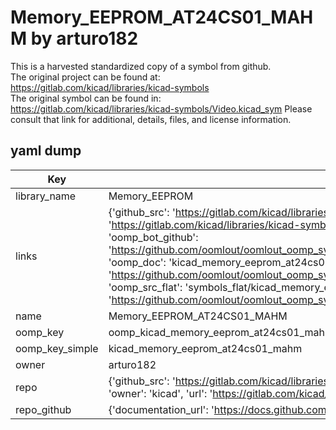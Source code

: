 # Memory_EEPROM_AT24CS01_MAHM by arturo182  
This is a harvested standardized copy of a symbol from github.  
The original project can be found at:  
https://gitlab.com/kicad/libraries/kicad-symbols  
The original symbol can be found in:
https://gitlab.com/kicad/libraries/kicad-symbols/Video.kicad_sym
Please consult that link for additional, details, files, and license information.  
## yaml dump  
| Key | Value |  
| --- | --- |  
| library_name | Memory_EEPROM |  
| links | {'github_src': 'https://gitlab.com/kicad/libraries/kicad-symbols/Video.kicad_sym', 'github_src_repo': 'https://gitlab.com/kicad/libraries/kicad-symbols', 'oomp_bot': 'kicad_memory_eeprom_at24cs01_mahm/working', 'oomp_bot_github': 'https://github.com/oomlout/oomlout_oomp_symbol_bot/tree/main/kicad_memory_eeprom_at24cs01_mahm/working', 'oomp_doc': 'kicad_memory_eeprom_at24cs01_mahm/working', 'oomp_doc_github': 'https://github.com/oomlout/oomlout_oomp_symbol_doc/tree/main/kicad_memory_eeprom_at24cs01_mahm/working', 'oomp_src_flat': 'symbols_flat/kicad_memory_eeprom_at24cs01_mahm/working', 'oomp_src_flat_github': 'https://github.com/oomlout/oomlout_oomp_symbol_src/tree/main/kicad_memory_eeprom_at24cs01_mahm/working'} |  
| name | Memory_EEPROM_AT24CS01_MAHM |  
| oomp_key | oomp_kicad_memory_eeprom_at24cs01_mahm |  
| oomp_key_simple | kicad_memory_eeprom_at24cs01_mahm |  
| owner | arturo182 |  
| repo | {'github_src': 'https://gitlab.com/kicad/libraries/kicad-symbols/Video.kicad_sym', 'name': 'libraries/kicad-symbols', 'owner': 'kicad', 'url': 'https://gitlab.com/kicad/libraries/kicad-symbols'} |  
| repo_github | {'documentation_url': 'https://docs.github.com/rest/repos/repos#get-a-repository', 'message': 'Not Found'} |  

